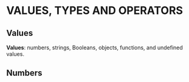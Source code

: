 # VALUES, TYPES AND OPERATORS

## Values

**Values**: numbers, strings, Booleans, objects, functions, and undefined values.

## Numbers
